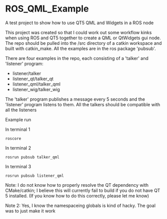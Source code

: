 # ROS_QML_Example
A test project to show how to use QT5 QML and Widgets in a ROS node

This project was created so that I could work out some workflow kinks when using ROS and QT5 together to create a QML or QtWidgets gui node. 
The repo should be pulled into the /src directory of a catkin workspace and built with catkin_make. 
All the examples are in the ros package 'pubsub'. 

There are four examples in the repo, each consisting of a 'talker' and 'listener' program:
* listener/talker
* listener_qt/talker_qt
* listener_qml/talker_qml
* listener_wig/talker_wig

The 'talker' program publishes a message every 5 seconds and the 'listener' program listens to them.
All the talkers should be compatible with all the listeners

Example run

In terminal 1
```
roscore
```

In terminal 2
```
rosrun pubsub talker_qml
```

In terminal 3
```
rosrun pubsub listener_qml
```

Note: I do not know how to properly resolve the QT dependency with CMake/catkin; I believe this will currently fail to build if you do not have QT 5 installed. (If you know how to do this correctly, please let me know)

Note 2: Yes, I know the namespaceing globals is kind of hacky. The goal was to just make it work
